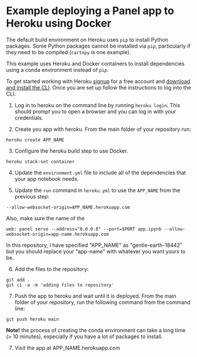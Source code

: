 # Example deploying a Panel app to Heroku using Docker

The default build environment on Heroku uses `pip` to install Python packages. 
Some Python packages cannot be installed via `pip`, particularly if they need
to be compiled (`cartopy` is one example).

This example uses Heroku and Docker containers to install dependencies using a conda environment instead of `pip`.

To get started working with Heroku [signup](https://signup.heroku.com) for a
free account and [download and install the
CLI](https://devcenter.heroku.com/articles/getting-started-with-python#set-up).
Once you are set up follow the instructions to log into the CLI.

1. Log in to heroku on the command line by running `heroku login`. This should prompt you to open a browser and you can log in with your credentials.

2. Create you app with heroku. From the main folder of your repository run:

```
heroku create APP_NAME
```

3. Configure the heroku build step to use Docker. 

```
heroku stack:set container
```

4. Update the `environment.yml` file to include all of the dependencies that your app notebook needs. 

5. Update the `run` command in `heroku.yml` to use the `APP_NAME` from the previous step: 


```--allow-websocket-origin=APP_NAME.herokuapp.com```


Also, make sure the name of the 

```
web: panel serve --address="0.0.0.0" --port=$PORT app.ipynb --allow-websocket-origin=app-name.herokuapp.com
```

In this repository, I have specified "APP_NAME" as "gentle-earth-18442" but you should replace your "app-name" with whatever you want yours to be.


6. Add the files to the repository:

```
git add .
git ci -a -m 'adding files to repository'
```

7. Push the app to heroku and wait until it is deployed. From the main folder of your repository, run the following
   command from the command line:

```
git push heroku main
```

**Note!** the process of creating the conda environment can take a long time (> 10 minutes), expecially if you have a lot of packages to install.

7. Visit the app at APP_NAME.herokuapp.com
